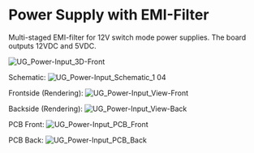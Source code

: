 # Power Supply with EMI-Filter

Multi-staged EMI-filter for 12V switch mode power supplies. The board outputs 12VDC and 5VDC. 

![UG_Power-Input_3D-Front](https://user-images.githubusercontent.com/65862198/115443113-25f7b080-a213-11eb-97b9-b58c121850ea.png)

Schematic:
![UG_Power-Input_Schematic_1 04](https://user-images.githubusercontent.com/65862198/115452541-d9b26d80-a21e-11eb-839c-119f62e719d9.png)

Frontside (Rendering):
![UG_Power-Input_View-Front](https://user-images.githubusercontent.com/65862198/115444152-83403180-a214-11eb-9dcf-c61cf295564c.png)

Backside (Rendering):
![UG_Power-Input_View-Back](https://user-images.githubusercontent.com/65862198/115444164-863b2200-a214-11eb-9df6-9f49d44f2c85.png)

PCB Front:
![UG_Power-Input_PCB_Front](https://user-images.githubusercontent.com/65862198/115447020-4b3aed80-a218-11eb-8b0c-27efdaa0f9d8.png)

PCB Back:
![UG_Power-Input_PCB_Back](https://user-images.githubusercontent.com/65862198/115447033-4ece7480-a218-11eb-9101-146bbec6332c.png)

